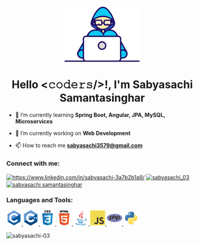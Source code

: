 <p align="center">
<img src="https://github.com/sabyasachi-03/sabyasachi-03/blob/dfb874b04c908f9aa78ec929897274f1aa2cad18/coder.gif" width="200px">
</p>

<h1 align="center">Hello <𝚌𝚘𝚍𝚎𝚛𝚜/>!, I'm Sabyasachi Samantasinghar</h1>


- 🌱 I’m currently learning **Spring Boot, Angular, JPA, MySQL, Microservices**

- 👯 I’m currently working on **Web Development**

- 📫 How to reach me **sabyasachi3579@gmail.com**

<h3 align="left">Connect with me:</h3>
<p align="left">
<a href="https://www.linkedin.com/in/sabyasachi-3a7b2b1a9/" target="blank"><img align="center" src="https://raw.githubusercontent.com/rahuldkjain/github-profile-readme-generator/master/src/images/icons/Social/linked-in-alt.svg" alt="https://www.linkedin.com/in/sabyasachi-3a7b2b1a9/" height="30" width="40" /></a>
<a href="https://instagram.com/sabyasachi_03" target="blank"><img align="center" src="https://raw.githubusercontent.com/rahuldkjain/github-profile-readme-generator/master/src/images/icons/Social/instagram.svg" alt="sabyasachi_03" height="30" width="40" /></a>
<a href="https://www.youtube.com/c/sabyasachi samantasinghar" target="blank"><img align="center" src="https://raw.githubusercontent.com/rahuldkjain/github-profile-readme-generator/master/src/images/icons/Social/youtube.svg" alt="sabyasachi samantasinghar" height="30" width="40" /></a>
</p>

<h3 align="left">Languages and Tools:</h3>
<p align="left"> <a href="https://www.cprogramming.com/" target="_blank"> <img src="https://raw.githubusercontent.com/devicons/devicon/master/icons/c/c-original.svg" alt="c" width="40" height="40"/> </a> <a href="https://www.w3schools.com/cpp/" target="_blank"> <img src="https://raw.githubusercontent.com/devicons/devicon/master/icons/cplusplus/cplusplus-original.svg" alt="cplusplus" width="40" height="40"/> </a> <a href="https://www.w3schools.com/css/" target="_blank"> <img src="https://raw.githubusercontent.com/devicons/devicon/master/icons/css3/css3-original-wordmark.svg" alt="css3" width="40" height="40"/> </a> <a href="https://www.w3.org/html/" target="_blank"> <img src="https://raw.githubusercontent.com/devicons/devicon/master/icons/html5/html5-original-wordmark.svg" alt="html5" width="40" height="40"/> </a> <a href="https://www.java.com" target="_blank"> <img src="https://raw.githubusercontent.com/devicons/devicon/master/icons/java/java-original.svg" alt="java" width="40" height="40"/> </a> <a href="https://developer.mozilla.org/en-US/docs/Web/JavaScript" target="_blank"> <img src="https://raw.githubusercontent.com/devicons/devicon/master/icons/javascript/javascript-original.svg" alt="javascript" width="40" height="40"/> </a> <a href="https://www.php.net" target="_blank"> <img src="https://raw.githubusercontent.com/devicons/devicon/master/icons/php/php-original.svg" alt="php" width="40" height="40"/> </a> <a href="https://www.python.org" target="_blank"> <img src="https://raw.githubusercontent.com/devicons/devicon/master/icons/python/python-original.svg" alt="python" width="40" height="40"/> </a> </p>

<p><img align="center" src="https://github-readme-stats.vercel.app/api/top-langs?username=sabyasachi-03&show_icons=true&locale=en&layout=compact" alt="sabyasachi-03" /></p>
